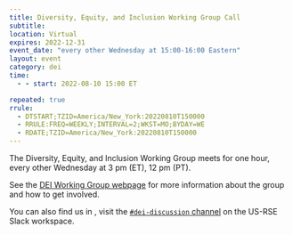 ```yaml
---
title: Diversity, Equity, and Inclusion Working Group Call
subtitle:
location: Virtual
expires: 2022-12-31
event_date: "every other Wednesday at 15:00-16:00 Eastern"
layout: event
category: dei
time:
  - - start: 2022-08-10 15:00 ET

repeated: true
rrule:
  - DTSTART;TZID=America/New_York:20220810T150000
  - RRULE:FREQ=WEEKLY;INTERVAL=2;WKST=MO;BYDAY=WE
  - RDATE;TZID=America/New_York:20220810T150000
---
```


The Diversity, Equity, and Inclusion Working Group meets for one hour, every
other Wednesday at 3 pm (ET), 12 pm (PT).

See the [DEI Working Group webpage](https://us-rse.org/wg/dei/) for more
information about the group and how to get involved.

You can also find us in , visit the
[`#dei-discussion` channel](https://usrse.slack.com/messages/dei-discussion)
on the US-RSE Slack workspace.
